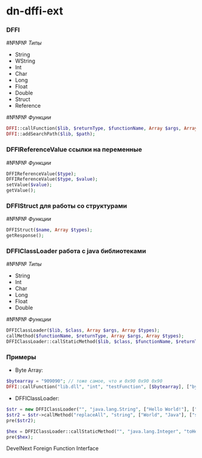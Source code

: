 # dn-dffi-ext

### DFFI

#№№№ *Типы*
* String
* WString
* Int
* Char
* Long
* Float
* Double
* Struct
* Reference

#№№№ *Функции*
```php 
DFFI::callFunction($lib, $returnType, $functionName, Array $args, Array $types);
DFFI::addSearchPath($lib, $path);
```

### DFFIReferenceValue ссылки на переменные

#№№№ *Функции*
```php
DFFIReferenceValue($type);
DFFIReferenceValue($type, $value);
setValue($value);
getValue();
```

### DFFIStruct для работы со структурами

#№№№ *Функции*
```php
DFFIStruct($name, Array $types);
getResponse();
```

### DFFIClassLoader работа с java библиотеками

#№№№ *Типы*
* String
* Int
* Char
* Long
* Float
* Double

#№№№ *Функции*
```php
DFFIClassLoader($lib, $class, Array $args, Array $types);
callMethod($functionName, $returnType, Array $args, Array $types);
DFFIClassLoader::callStaticMethod($lib, $class, $functionName, $returnType, Array $args, Array $types);
```


### Примеры
* Byte Array:
```php
$bytearray = "909090"; // тоже самое, что и 0x90 0x90 0x90
DFFI::callFunction("lib.dll", "int", "testFunction", [$bytearray], ["bytearray"]);
```

* DFFIClassLoader:
```php
$str = new DFFIClassLoader("", "java.lang.String", ["Hello World!"], ["string"]);
$str2 = $str->callMethod("replaceAll", "string", ["World", "Java"], ["string", "string"]);
pre($str2);

$hex = DFFIClassLoader::callStaticMethod("", "java.lang.Integer", "toHexString", "string", [33], ["int"]);
pre($hex);
```

DevelNext Foreign Function Interface
